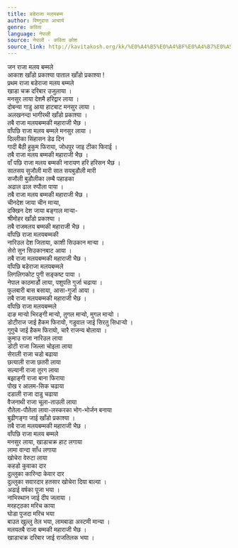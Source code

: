 ```yaml
---
title: बडेराजा मलयबम्म
author: विष्णुदास आचार्य
genre: कविता
language: नेपाली
source: नेपाली - कविता कोश
source_link: http://kavitakosh.org/kk/%E0%A4%B5%E0%A4%BF%E0%A4%B7%E0%A5%8D%E0%A4%A3%E0%A5%81%E0%A4%A6%E0%A4%BE%E0%A4%B8_%E0%A4%86%E0%A4%9A%E0%A4%BE%E0%A4%B0%E0%A5%8D%E0%A4%AF
---
```


जन राजा मलय बम्मले  
आकाश खाँडो प्रकाश्या पाताल खाँडो प्रकाश्या !  
प्रथम राजा बडेराजा मलय बम्मले  
खाडा चक्र दरिबार उजुलाया ।  
मनसुर लाया देशमै हरिद्वार लाया ।  
दोबन्या गाडु आया हाटबाट मनसुर लाया ।  
अलखनन्दा भागीरथी खाँडो प्रकाश्या ।  
तबै राजा मलयबम्मकी महाराजी भैछ ।  
वाँपछि राजा मलय बम्मले मनसुर लाया ।  
दिल्लीका सिंहासन डेढ दिन  
गादी बैठी हुकुम फिराया, जोधपुर जाइ टीका फिराई ।  
तबै राजा मलय बम्मकी महाराजी भैछ ।  
वाँ पछि राजा मलय बम्मकी नारायण हरि हरिसन भैछ ।  
सातसय सुजौली मारी सात सयबुडौली मारी  
सजौली बुडौलीका लम्बै पहाडका  
अढाल ढाल रुपौला पाया ।  
तबै राजा मलय बम्मकी महाराजी भैछ ।  
चीनदेश जाया चीन मार्‍या,  
दक्खिन देश जाया बङ्गाल मार्‍या-  
श्रीमोहर खाँडो प्रकाश्या ।  
तबै राजमलय बम्मकी महाराजी भैछ ।  
वाँपछि राजा मलयबम्मकी  
नारिउल देश जिताया, काशी सिउकान मार्‍या ।  
सेरो सुन सिउकानबाट आया ।  
तबै राजा मलयबम्मकी महाराजी भैछ ।  
वाँपछि बडेराजा मलयबम्मले  
लिगलिगकोट पुगी सङ्कष्ट पाया ।  
नेपाल काठमाडौं लाया, पशुपति गुर्जा चढाया ।  
फुलबारी बास बसाया, आसा-गुर्जा आया ।  
तबै राजा मलयबम्मकी महाराजी भैछ ।  
वाँपछि राजा मलयबम्मले  
दाङ मार्‍यो भिरङ्गी मार्‍यो, तुगल मार्‍यो, मुगल मार्‍यो ।  
डोटीराज जाई हैकम फिरायो, गडुवाल जाई सिरतु सिधार्‍यो ।  
गुगुचे जाई हैकम फिरायो, चारै राजन्य बोलाया ।  
कुमाउ राजा नारिउल लाया  
डोटी राजा जिल्ला चोइला लाया  
सेराली राजा चडो बढाया  
छत्याली राजा छतरी लाया  
सल्यानी राजा तुरग लाया  
बझाङ्गी राजा बाना फिराया  
पोख र आलम-सिक चढाया  
दडाली राजा दाडु चढाया  
वैजनाथी राजा चूला-ताउली लाया  
रौतेला-पौतेला लावा-लस्करका भोग-भोर्जन बनाया  
बुढीगङ्गा जाई खाँडो प्रकाश्या ।  
तबै राजा मलयबम्मकी महाराजी भैछ ।  
वाँपछि राजा मलय बम्मले  
मनसुर लाया, खाडाचक्र हाट लगाया  
लामा वान्दा साँध लगाया  
खोचेरा वेरुटा लाया  
कहडो कुवाका दार  
दुल्लुका कारिन्दा केवार दार  
दुल्लुका सवारदार हतसार खोचेरा दिया बाल्या ।  
अढाई वर्षका पूजा भया ।  
नाभिस्थान जाई दीप जलाया ।  
मरहट्‍ठका मरिच काया  
घोडा पुजदा मरिच भया  
बाउत खुल्लु तेल भया, लामबाडा अस्टमी मान्या ।  
मलयतबै राजा बम्मकी महाराजी भैछ ।  
खाडाचक्र दरिबार जाई राजतिलक भया ।
